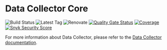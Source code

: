 # Data Collector Core

![Build Status](https://img.shields.io/github/actions/workflow/status/descoped/data-collector-core/coverage-and-sonar-analysis.yml)
![Latest Tag](https://img.shields.io/github/v/tag/descoped/data-collector-core)
![Renovate](https://img.shields.io/badge/renovate-enabled-brightgreen.svg)
[![Quality Gate Status](https://sonarcloud.io/api/project_badges/measure?project=descoped_data-collector-core&metric=alert_status)](https://sonarcloud.io/summary/new_code?id=descoped_data-collector-core) [![Coverage](https://sonarcloud.io/api/project_badges/measure?project=descoped_data-collector-core&metric=coverage)](https://sonarcloud.io/summary/new_code?id=descoped_data-collector-core)
[![Snyk Security Score](https://snyk.io/test/github/descoped/data-collector-core/badge.svg)](https://snyk.io/test/github/descoped/data-collector-core)

For more information about Data Collector, please refer to
the [Data Collector documentation](https://github.com/descoped/data-collector-project).
